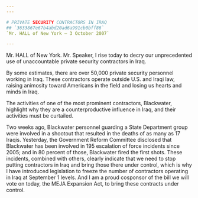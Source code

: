 ```yaml
---
---

# PRIVATE SECURITY CONTRACTORS IN IRAQ
## `3633867e67b4abd20ad6a991cb0bff86`
`Mr. HALL of New York — 3 October 2007`

---
```



Mr. HALL of New York. Mr. Speaker, I rise today to decry our 
unprecedented use of unaccountable private security contractors in 
Iraq.

By some estimates, there are over 50,000 private security personnel 
working in Iraq. These contractors operate outside U.S. and Iraqi law, 
raising animosity toward Americans in the field and losing us hearts 
and minds in Iraq.

The activities of one of the most prominent contractors, Blackwater, 
highlight why they are a counterproductive influence in Iraq, and their 
activities must be curtailed.

Two weeks ago, Blackwater personnel guarding a State Department group 
were involved in a shootout that resulted in the deaths of as many as 
17 Iraqis. Yesterday, the Government Reform Committee disclosed that 
Blackwater has been involved in 195 escalation of force incidents since 
2005; and in 80 percent of those, Blackwater fired the first shots. 
These incidents, combined with others, clearly indicate that we need to 
stop putting contractors in Iraq and bring those there under control, 
which is why I have introduced legislation to freeze the number of 
contractors operating in Iraq at September 1 levels. And I am a proud 
cosponsor of the bill we will vote on today, the MEJA Expansion Act, to 
bring these contracts under control.

